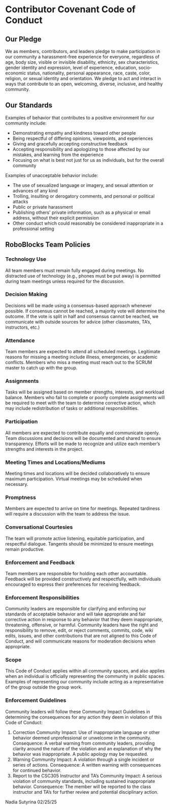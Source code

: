 # Contributor Covenant Code of Conduct
## Our Pledge
We as members, contributors, and leaders pledge to make participation in our community a harassment-free experience for everyone, regardless of age, body size, visible or invisible disability, ethnicity, sex characteristics, gender identity and expression, level of experience, education, socio-economic status, nationality, personal appearance, race, caste, color, religion, or sexual identity and orientation.
We pledge to act and interact in ways that contribute to an open, welcoming, diverse, inclusive, and healthy community.
## Our Standards
Examples of behavior that contributes to a positive environment for our community include:
- Demonstrating empathy and kindness toward other people
- Being respectful of differing opinions, viewpoints, and experiences
- Giving and gracefully accepting constructive feedback
- Accepting responsibility and apologizing to those affected by our mistakes, and learning from the experience
- Focusing on what is best not just for us as individuals, but for the overall community

Examples of unacceptable behavior include:
- The use of sexualized language or imagery, and sexual attention or advances of any kind
- Trolling, insulting or derogatory comments, and personal or political attacks
- Public or private harassment
- Publishing others' private information, such as a physical or email address, without their explicit permission
- Other conduct which could reasonably be considered inappropriate in a professional setting
## RoboBlocks Team Policies
### Technology Use
All team members must remain fully engaged during meetings. No distracted use of technology (e.g., phones must be put away) is permitted during team meetings unless required for the discussion.
### Decision Making
Decisions will be made using a consensus-based approach whenever possible. If consensus cannot be reached, a majority vote will determine the outcome. If the vote is split in half and consensus cannot be reached, we communicate with outside sources for advice (other classmates, TA’s, instructors, etc.)
### Attendance
Team members are expected to attend all scheduled meetings. Legitimate reasons for missing a meeting include illness, emergencies, or academic conflicts. Members who miss a meeting must reach out to the SCRUM master to catch up with the group.
### Assignments
Tasks will be assigned based on member strengths, interests, and workload balance. Members who fail to complete or poorly complete assignments will be required to meet with the team to determine corrective action, which may include redistribution of tasks or additional responsibilities.
### Participation
All members are expected to contribute equally and communicate openly. Team discussions and decisions will be documented and shared to ensure transparency. Efforts will be made to recognize and utilize each member’s strengths and interests in the project.
### Meeting Times and Locations/Mediums
Meeting times and locations will be decided collaboratively to ensure maximum participation. Virtual meetings may be scheduled when necessary.
### Promptness
Members are expected to arrive on time for meetings. Repeated tardiness will require a discussion with the team to address the issue.
### Conversational Courtesies
The team will promote active listening, equitable participation, and respectful dialogue. Tangents should be minimized to ensure meetings remain productive.
### Enforcement and Feedback
Team members are responsible for holding each other accountable. Feedback will be provided constructively and respectfully, with individuals encouraged to express their preferences for receiving feedback.
### Enforcement Responsibilities
Community leaders are responsible for clarifying and enforcing our standards of acceptable behavior and will take appropriate and fair corrective action in response to any behavior that they deem inappropriate, threatening, offensive, or harmful.
Community leaders have the right and responsibility to remove, edit, or reject comments, commits, code, wiki edits, issues, and other contributions that are not aligned to this Code of Conduct, and will communicate reasons for moderation decisions when appropriate.
### Scope
This Code of Conduct applies within all community spaces, and also applies when an individual is officially representing the community in public spaces. Examples of representing our community include acting as a representative of the group outside the group work.
### Enforcement Guidelines
Community leaders will follow these Community Impact Guidelines in determining the consequences for any action they deem in violation of this Code of Conduct:
1. Correction
Community Impact: Use of inappropriate language or other behavior deemed unprofessional or unwelcome in the community.
Consequence: A verbal warning from community leaders, providing clarity around the nature of the violation and an explanation of why the behavior was inappropriate. A public apology may be requested.
2. Warning
Community Impact: A violation through a single incident or series of actions.
Consequence: A written warning with consequences for continued behavior. 
3. Report to the CSC305 Instructor and TA’s
Community Impact: A serious violation of community standards, including sustained inappropriate behavior.
Consequence: The member will be reported to the class instructor and TA’s for further review and potential disciplinary action.

Nadia Sutyrina 02/25/25
